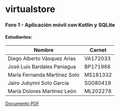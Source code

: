# virtualstore

### Foro 1 - Aplicación móvil con Kotlin y SQLite

#### Estudiantes:

| Nombre  | Carnet |
| ------------- | ------------- |
| Diego Alberto Vásquez Arias | VA172033
| José Luis Bardales Paniagua | BP171968 |
| María Fernanda Martínez Soto | MS181332 |
| Jairo Jubynni Soto Garcia | SG080419 |
| María Dolores Martínez León | ML202278 |

[Documento PDF](https://drive.google.com/file/d/1RSs21yulPx0tCy_M7Lxdi4VkOoKblQdG/view?usp=sharing)
